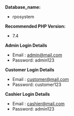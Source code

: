 **Database_name:**
  - rposystem

**Recommended PHP Version:** 
  -  7.4

**Admin Login Details**
- Email	: admin@mail.com
- Password: admin123

**Customer Login Details**
- Email	: customer@mail.com
- Password: customer123


**Cashier Login Details**
- Email	: cashier@mail.com
- Password: admin123
